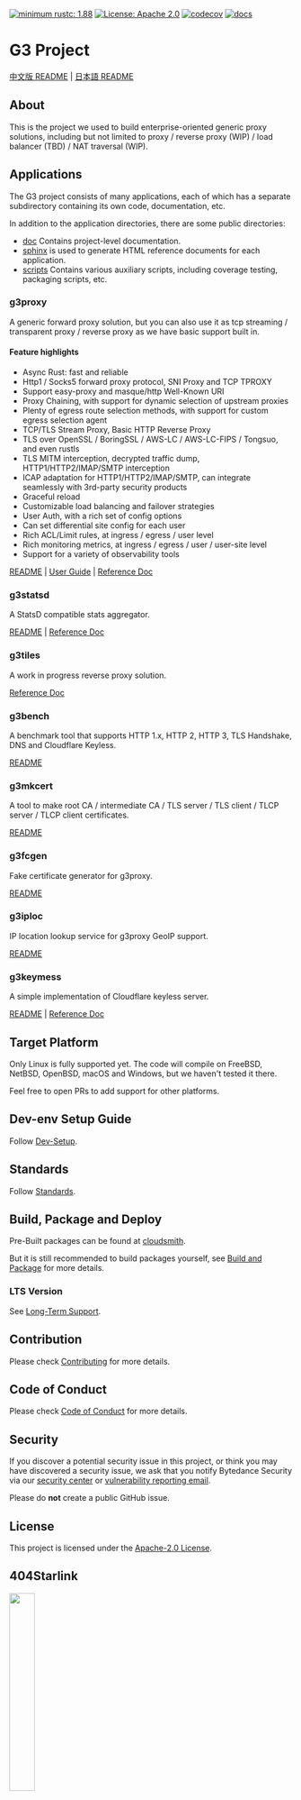 [![minimum rustc: 1.88](https://img.shields.io/badge/minimum%20rustc-1.88-green?logo=rust)](https://www.whatrustisit.com)
[![License: Apache 2.0](https://img.shields.io/badge/license-Apache_2.0-blue.svg)](LICENSE)
[![codecov](https://codecov.io/gh/bytedance/g3/graph/badge.svg?token=TSQCA4ALQM)](https://codecov.io/gh/bytedance/g3)
[![docs](https://readthedocs.org/projects/g3-project/badge)](https://g3-project.readthedocs.io/)

# G3 Project

[中文版 README](README.zh_CN.md) | [日本語 README](README.ja_JP.md)

## About

This is the project we used to build enterprise-oriented generic proxy solutions,
including but not limited to proxy / reverse proxy (WIP) / load balancer (TBD) / NAT traversal (WIP).

## Applications

The G3 project consists of many applications, each of which has a separate subdirectory containing its own code,
documentation, etc.

In addition to the application directories, there are some public directories:

- [doc](doc) Contains project-level documentation.
- [sphinx](sphinx) is used to generate HTML reference documents for each application.
- [scripts](scripts) Contains various auxiliary scripts, including coverage testing, packaging scripts, etc.

### g3proxy

A generic forward proxy solution, but you can also use it as tcp streaming / transparent proxy / reverse proxy
as we have basic support built in.

#### Feature highlights

- Async Rust: fast and reliable
- Http1 / Socks5 forward proxy protocol, SNI Proxy and TCP TPROXY
- Support easy-proxy and masque/http Well-Known URI
- Proxy Chaining, with support for dynamic selection of upstream proxies
- Plenty of egress route selection methods, with support for custom egress selection agent
- TCP/TLS Stream Proxy, Basic HTTP Reverse Proxy
- TLS over OpenSSL / BoringSSL / AWS-LC / AWS-LC-FIPS / Tongsuo, and even rustls
- TLS MITM interception, decrypted traffic dump, HTTP1/HTTP2/IMAP/SMTP interception
- ICAP adaptation for HTTP1/HTTP2/IMAP/SMTP, can integrate seamlessly with 3rd-party security products
- Graceful reload
- Customizable load balancing and failover strategies
- User Auth, with a rich set of config options
- Can set differential site config for each user
- Rich ACL/Limit rules, at ingress / egress / user level
- Rich monitoring metrics, at ingress / egress / user / user-site level
- Support for a variety of observability tools

[README](g3proxy/README.md) | [User Guide](g3proxy/UserGuide.en_US.md) |
[Reference Doc](https://g3-project.readthedocs.io/projects/g3proxy/en/latest/)

### g3statsd

A StatsD compatible stats aggregator.

[README](g3statsd/README.md) | [Reference Doc](https://g3-project.readthedocs.io/projects/g3statsd/en/latest/)

### g3tiles

A work in progress reverse proxy solution.

[Reference Doc](https://g3-project.readthedocs.io/projects/g3tiles/en/latest/)

### g3bench

A benchmark tool that supports HTTP 1.x, HTTP 2, HTTP 3, TLS Handshake, DNS and Cloudflare Keyless.

[README](g3bench/README.md)

### g3mkcert

A tool to make root CA / intermediate CA / TLS server / TLS client / TLCP server / TLCP client certificates.

[README](g3mkcert/README.md)

### g3fcgen

Fake certificate generator for g3proxy.

[README](g3fcgen/README.md)

### g3iploc

IP location lookup service for g3proxy GeoIP support.

[README](g3iploc/README.md)

### g3keymess

A simple implementation of Cloudflare keyless server.

[README](g3keymess/README.md) |
[Reference Doc](https://g3-project.readthedocs.io/projects/g3keymess/en/latest/)

## Target Platform

Only Linux is fully supported yet. The code will compile on FreeBSD, NetBSD, OpenBSD, macOS and Windows, but we haven't
tested it there.

Feel free to open PRs to add support for other platforms.

## Dev-env Setup Guide

Follow [Dev-Setup](doc/dev-setup.md).

## Standards

Follow [Standards](doc/standards.md).

## Build, Package and Deploy

Pre-Built packages can be found at [cloudsmith](https://cloudsmith.io/~g3-oqh/repos/).

But it is still recommended to build packages yourself, see [Build and Package](doc/build_and_package.md) for more
details.

### LTS Version

See [Long-Term Support](doc/long-term_support.md).

## Contribution

Please check [Contributing](CONTRIBUTING.md) for more details.

## Code of Conduct

Please check [Code of Conduct](CODE_OF_CONDUCT.md) for more details.

## Security

If you discover a potential security issue in this project, or think you may
have discovered a security issue, we ask that you notify Bytedance Security via our
[security center](https://security.bytedance.com/src) or [vulnerability reporting email](mailto:sec@bytedance.com).

Please do **not** create a public GitHub issue.

## License

This project is licensed under the [Apache-2.0 License](LICENSE).

## 404Starlink

<img src="https://github.com/knownsec/404StarLink/raw/master/Images/logo.png" width="30%">

[g3proxy](g3proxy) has joined [404Starlink](https://github.com/knownsec/404StarLink)

